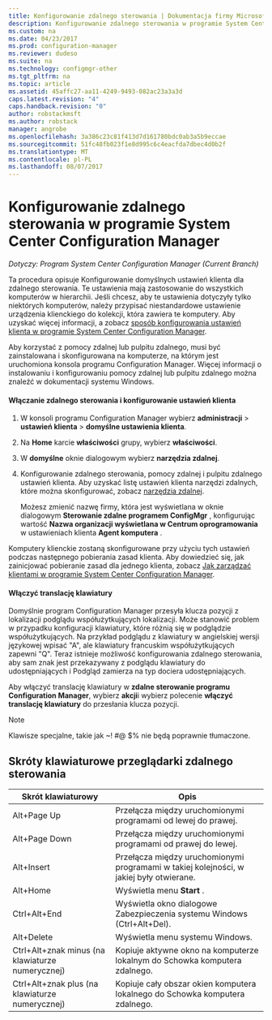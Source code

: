 ```yaml
---
title: Konfigurowanie zdalnego sterowania | Dokumentacja firmy Microsoft
description: Konfigurowanie zdalnego sterowania w programie System Center Configuration Manager.
ms.custom: na
ms.date: 04/23/2017
ms.prod: configuration-manager
ms.reviewer: dudeso
ms.suite: na
ms.technology: configmgr-other
ms.tgt_pltfrm: na
ms.topic: article
ms.assetid: 45affc27-aa11-4249-9493-082ac23a3a3d
caps.latest.revision: "4"
caps.handback.revision: "0"
author: robstackmsft
ms.author: robstack
manager: angrobe
ms.openlocfilehash: 3a386c23c81f413d7d161780bdc0ab3a5b9eccae
ms.sourcegitcommit: 51fc48fb023f1e8d995c6c4eacfda7dbec4d0b2f
ms.translationtype: MT
ms.contentlocale: pl-PL
ms.lasthandoff: 08/07/2017
---
```

# <a name="configuring-remote-control-in-system-center-configuration-manager"></a>Konfigurowanie zdalnego sterowania w programie System Center Configuration Manager

*Dotyczy: Program System Center Configuration Manager (Current Branch)*

 Ta procedura opisuje Konfigurowanie domyślnych ustawień klienta dla zdalnego sterowania. Te ustawienia mają zastosowanie do wszystkich komputerów w hierarchii. Jeśli chcesz, aby te ustawienia dotyczyły tylko niektórych komputerów, należy przypisać niestandardowe ustawienie urządzenia klienckiego do kolekcji, która zawiera te komputery. Aby uzyskać więcej informacji, a zobacz [sposób konfigurowania ustawień klienta w programie System Center Configuration Manager](../../../../core/clients/deploy/configure-client-settings.md). 

Aby korzystać z pomocy zdalnej lub pulpitu zdalnego, musi być zainstalowana i skonfigurowana na komputerze, na którym jest uruchomiona konsola programu Configuration Manager. Więcej informacji o instalowaniu i konfigurowaniu pomocy zdalnej lub pulpitu zdalnego można znaleźć w dokumentacji systemu Windows.  

#### <a name="to-enable-remote-control-and-configure-client-settings"></a>Włączanie zdalnego sterowania i konfigurowanie ustawień klienta  

1.  W konsoli programu Configuration Manager wybierz **administracji** > **ustawień klienta** > **domyślne ustawienia klienta**.  

4.  Na **Home** karcie **właściwości** grupy, wybierz **właściwości**.  

5.  W **domyślne** oknie dialogowym wybierz **narzędzia zdalnej**.  

6.  Konfigurowanie zdalnego sterowania, pomocy zdalnej i pulpitu zdalnego ustawień klienta. Aby uzyskać listę ustawień klienta narzędzi zdalnych, które można skonfigurować, zobacz [narzędzia zdalnej](../../../../core/clients/deploy/about-client-settings.md#remote-tools).  

    Możesz zmienić nazwę firmy, która jest wyświetlana w oknie dialogowym **Sterowanie zdalne programem ConfigMgr** , konfigurując wartość **Nazwa organizacji wyświetlana w Centrum oprogramowania** w ustawieniach klienta **Agent komputera** .  

 Komputery klienckie zostaną skonfigurowane przy użyciu tych ustawień podczas następnego pobierania zasad klienta. Aby dowiedzieć się, jak zainicjować pobieranie zasad dla jednego klienta, zobacz [Jak zarządzać klientami w programie System Center Configuration Manager](../../../../core/clients/manage/manage-clients.md).  

#### <a name="enable-keyboard-translation"></a>Włączyć translację klawiatury

Domyślnie program Configuration Manager przesyła klucza pozycji z lokalizacji podglądu współużytkujących lokalizacji. Może stanowić problem w przypadku konfiguracji klawiatury, które różnią się w podglądzie współużytkujących. Na przykład podglądu z klawiatury w angielskiej wersji językowej wpisać "A", ale klawiatury francuskim współużytkujących zapewni "Q". Teraz istnieje możliwość konfigurowania zdalnego sterowania, aby sam znak jest przekazywany z podglądu klawiatury do udostępniających i Podgląd zamierza na typ dociera udostępniających.

Aby włączyć translację klawiatury w **zdalne sterowanie programu Configuration Manager**, wybierz **akcji**i wybierz polecenie **włączyć translację klawiatury** do przesłania klucza pozycji.

> [!NOTE]
>
> Klawisze specjalne, takie jak ~! #@ $% nie będą poprawnie tłumaczone.


## <a name="keyboard-shortcuts-for-the-remote-control-viewer"></a>Skróty klawiaturowe przeglądarki zdalnego sterowania

|Skrót klawiaturowy|Opis|  
|-----------------------|-----------------|  
|Alt+Page Up|Przełącza między uruchomionymi programami od lewej do prawej.|  
|Alt+Page Down|Przełącza między uruchomionymi programami od prawej do lewej.|  
|Alt+Insert|Przełącza między uruchomionymi programami w takiej kolejności, w jakiej były otwierane.|  
|Alt+Home|Wyświetla menu **Start** .|  
|Ctrl+Alt+End|Wyświetla okno dialogowe Zabezpieczenia systemu Windows (Ctrl+Alt+Del).|  
|Alt+Delete|Wyświetla menu systemu Windows.|  
|Ctrl+Alt+znak minus (na klawiaturze numerycznej)|Kopiuje aktywne okno na komputerze lokalnym do Schowka komputera zdalnego.|  
|Ctrl+Alt+znak plus (na klawiaturze numerycznej)|Kopiuje cały obszar okien komputera lokalnego do Schowka komputera zdalnego.|  
